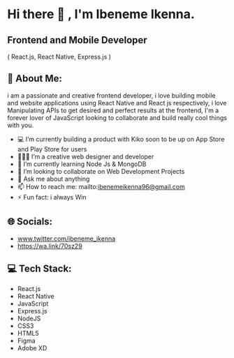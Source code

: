 # Hi there 👋 , I'm Ibeneme Ikenna. 
##

## Frontend and Mobile Developer 
( React.js, 
  React Native,
  Express.js ) 

##

## 💫 About Me:

i am a passionate and creative frontend developer, i love building mobile and website applications using React Native and React js respectively, i love Manipulating APIs to get desired and perfect results at the frontend, I'm a forever lover of JavaScript
looking to collaborate and build really cool things with you.


- 💻 I’m currently building a product with Kiko soon to be up on App Store and Play Store for users
- 👨🏻‍💻 I’m a creative web designer and developer 
- 🌱 I’m currently learning Node Js & MongoDB
- 👯 I’m looking to collaborate on Web Development Projects
- 💬 Ask me about anything
- 📫 How to reach me: mailto:ibenemeikenna96@gmail.com
- ⚡ Fun fact: i always Win

##
## 🌐 Socials:
- www.twitter.com/ibeneme_ikenna
- https://wa.link/70sz29

##
## 💻 Tech Stack:
 - React.js
 - React Native
 - JavaScript
 - Express.js
 - NodeJS
 - CSS3 
 - HTML5 
 - Figma
 - Adobe XD
